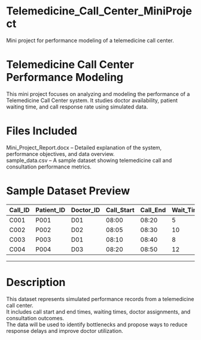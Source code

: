 # Telemedicine_Call_Center_MiniProject
Mini project for performance modeling of a telemedicine call center.

# Telemedicine Call Center Performance Modeling

This mini project focuses on analyzing and modeling the performance of a Telemedicine Call Center system.
It studies doctor availability, patient waiting time, and call response rate  using simulated data.

# Files Included
Mini_Project_Report.docx  – Detailed explanation of the system, performance objectives, and data overview.  
sample_data.csv  – A sample dataset showing telemedicine call and consultation performance metrics.  

# Sample Dataset Preview

| Call_ID  | Patient_ID | Doctor_ID | Call_Start | Call_End | Wait_Time_Min | Consultation_Time_Min | Outcome   |
|----------|------------|-----------|------------|----------|---------------|-----------------------|---------- |
| C001     | P001       | D01       | 08:00      | 08:20    | 5             | 15                    | Completed |
| C002     | P002       | D02       | 08:05      | 08:30    | 10            | 15                    | Completed |
| C003     | P003       | D01       | 08:10      | 08:40    | 8             | 22                    | Escalated |
| C004     | P004       | D03       | 08:20      | 08:50    | 12            | 18                    | Completed |

---

# Description
This dataset represents simulated performance records from a telemedicine call center.  
It includes call start and end times, waiting times, doctor assignments, and consultation outcomes.  
The data will be used to identify bottlenecks and propose ways to reduce response delays and improve doctor utilization.



